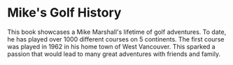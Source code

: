 # Mike's Golf History

This book showcases a Mike Marshall's lifetime of golf adventures. To date, he has played over 1000 different courses on 5 continents. The first course was played in 1962 in his home town of West Vancouver. This sparked a passion that would lead to many great adventures with friends and family.  


